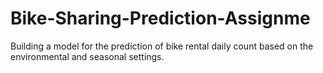 # Bike-Sharing-Prediction-Assignme
Building a model for the prediction of bike rental daily count based on the environmental and seasonal settings.
